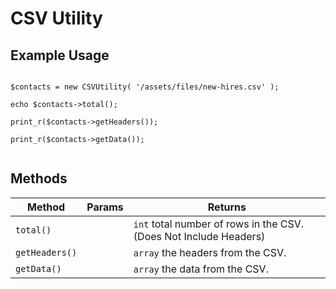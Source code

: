 # CSV Utility

## Example Usage

```

$contacts = new CSVUtility( '/assets/files/new-hires.csv' );

echo $contacts->total();

print_r($contacts->getHeaders());

print_r($contacts->getData());


```

## Methods

| Method | Params | Returns |
| --- | --- | --- |
| `total()` |  | `int` total number of rows in the CSV. (Does Not Include Headers) |
| `getHeaders()` |  | `array` the headers from the CSV. |
| `getData()` |  | `array` the data from the CSV. |
